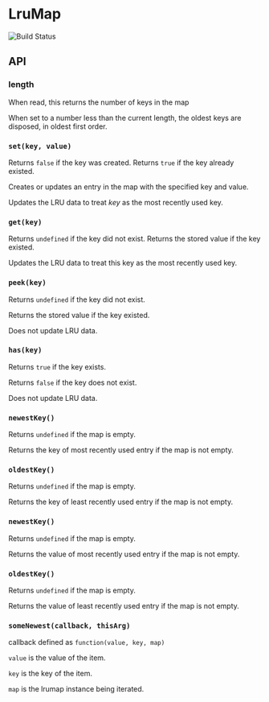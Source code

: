 # LruMap

![Build Status](https://api.travis-ci.org/doug65536/lrumap.svg)

## API

### length

When read, this returns the number of keys in the map

When set to a number less than the current length, the
oldest keys are disposed, in oldest first order.

### `set(key, value)`

Returns `false` if the key was created.
Returns `true` if the key already existed.

Creates or updates an entry in the map with the specified
key and value. 

Updates the LRU data to treat *key* as the most recently
used key.

### `get(key)`

Returns `undefined` if the key did not exist.
Returns the stored value if the key existed.

Updates the LRU data to treat this key as the most recently
used key.

### `peek(key)`

Returns `undefined` if the key did not exist.

Returns the stored value if the key existed.

Does not update LRU data.

### `has(key)`

Returns `true` if the key exists.

Returns `false` if the key does not exist.

Does not update LRU data.

### `newestKey()`

Returns `undefined` if the map is empty.

Returns the key of most recently used 
entry if the map is not empty.

### `oldestKey()`

Returns `undefined` if the map is empty.

Returns the key of least recently used 
entry if the map is not empty.

### `newestKey()`

Returns `undefined` if the map is empty.

Returns the value of most recently used 
entry if the map is not empty.

### `oldestKey()`

Returns `undefined` if the map is empty.

Returns the value of least recently used 
entry if the map is not empty.

### `someNewest(callback, thisArg)`

callback defined as `function(value, key, map)`

`value` is the value of the item.

`key` is the key of the item.

`map` is the lrumap instance being iterated.


